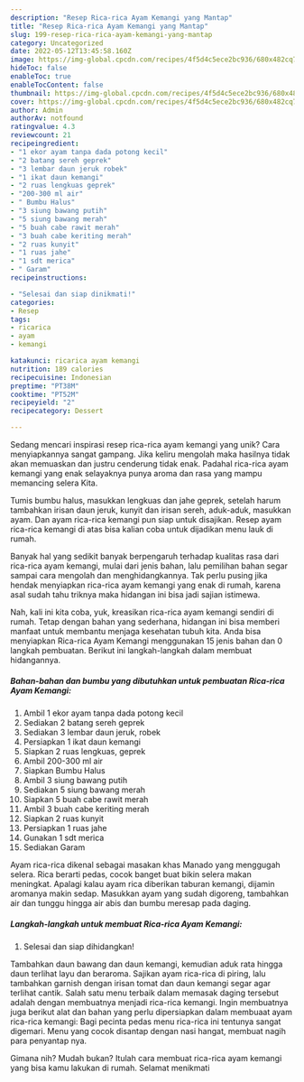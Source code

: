 ```yaml
---
description: "Resep Rica-rica Ayam Kemangi yang Mantap"
title: "Resep Rica-rica Ayam Kemangi yang Mantap"
slug: 199-resep-rica-rica-ayam-kemangi-yang-mantap
category: Uncategorized
date: 2022-05-12T13:45:58.160Z
image: https://img-global.cpcdn.com/recipes/4f5d4c5ece2bc936/680x482cq70/rica-rica-ayam-kemangi-foto-resep-utama.jpg
hideToc: false
enableToc: true
enableTocContent: false
thumbnail: https://img-global.cpcdn.com/recipes/4f5d4c5ece2bc936/680x482cq70/rica-rica-ayam-kemangi-foto-resep-utama.jpg
cover: https://img-global.cpcdn.com/recipes/4f5d4c5ece2bc936/680x482cq70/rica-rica-ayam-kemangi-foto-resep-utama.jpg
author: Admin
authorAv: notfound
ratingvalue: 4.3
reviewcount: 21
recipeingredient:
- "1 ekor ayam tanpa dada potong kecil"
- "2 batang sereh geprek"
- "3 lembar daun jeruk robek"
- "1 ikat daun kemangi"
- "2 ruas lengkuas geprek"
- "200-300 ml air"
- " Bumbu Halus"
- "3 siung bawang putih"
- "5 siung bawang merah"
- "5 buah cabe rawit merah"
- "3 buah cabe keriting merah"
- "2 ruas kunyit"
- "1 ruas jahe"
- "1 sdt merica"
- " Garam"
recipeinstructions:

- "Selesai dan siap dinikmati!"
categories:
- Resep
tags:
- ricarica
- ayam
- kemangi

katakunci: ricarica ayam kemangi 
nutrition: 189 calories
recipecuisine: Indonesian
preptime: "PT38M"
cooktime: "PT52M"
recipeyield: "2"
recipecategory: Dessert

---
```





Sedang mencari inspirasi resep rica-rica ayam kemangi yang unik? Cara menyiapkannya sangat gampang. Jika keliru mengolah maka hasilnya tidak akan memuaskan dan justru cenderung tidak enak. Padahal rica-rica ayam kemangi yang enak selayaknya punya aroma dan rasa yang mampu memancing selera Kita.





Tumis bumbu halus, masukkan lengkuas dan jahe geprek, setelah harum tambahkan irisan daun jeruk, kunyit dan irisan sereh, aduk-aduk, masukkan ayam. Dan ayam rica-rica kemangi pun siap untuk disajikan. Resep ayam rica-rica kemangi di atas bisa kalian coba untuk dijadikan menu lauk di rumah.

Banyak hal yang sedikit banyak berpengaruh terhadap kualitas rasa dari rica-rica ayam kemangi, mulai dari jenis bahan, lalu pemilihan bahan segar sampai cara mengolah dan menghidangkannya. Tak perlu pusing jika hendak menyiapkan rica-rica ayam kemangi yang enak di rumah, karena asal sudah tahu triknya maka hidangan ini bisa jadi sajian istimewa.






Nah, kali ini kita coba, yuk, kreasikan rica-rica ayam kemangi sendiri di rumah. Tetap dengan bahan yang sederhana, hidangan ini bisa memberi manfaat untuk membantu menjaga kesehatan tubuh kita. Anda bisa menyiapkan Rica-rica Ayam Kemangi menggunakan 15 jenis bahan dan 0 langkah pembuatan. Berikut ini langkah-langkah dalam membuat hidangannya.

<!--inarticleads1-->

##### Bahan-bahan dan bumbu yang dibutuhkan untuk pembuatan Rica-rica Ayam Kemangi:

1. Ambil 1 ekor ayam tanpa dada potong kecil
1. Sediakan 2 batang sereh geprek
1. Sediakan 3 lembar daun jeruk, robek
1. Persiapkan 1 ikat daun kemangi
1. Siapkan 2 ruas lengkuas, geprek
1. Ambil 200-300 ml air
1. Siapkan  Bumbu Halus
1. Ambil 3 siung bawang putih
1. Sediakan 5 siung bawang merah
1. Siapkan 5 buah cabe rawit merah
1. Ambil 3 buah cabe keriting merah
1. Siapkan 2 ruas kunyit
1. Persiapkan 1 ruas jahe
1. Gunakan 1 sdt merica
1. Sediakan  Garam


Ayam rica-rica dikenal sebagai masakan khas Manado yang menggugah selera. Rica berarti pedas, cocok banget buat bikin selera makan meningkat. Apalagi kalau ayam rica diberikan taburan kemangi, dijamin aromanya makin sedap. Masukkan ayam yang sudah digoreng, tambahkan air dan tunggu hingga air abis dan bumbu meresap pada daging. 

<!--inarticleads2-->

##### Langkah-langkah untuk membuat Rica-rica Ayam Kemangi:


1. Selesai dan siap dihidangkan!

Tambahkan daun bawang dan daun kemangi, kemudian aduk rata hingga daun terlihat layu dan beraroma. Sajikan ayam rica-rica di piring, lalu tambahkan garnish dengan irisan tomat dan daun kemangi segar agar terlihat cantik. Salah satu menu terbaik dalam memasak daging tersebut adalah dengan membuatnya menjadi rica-rica kemangi. Ingin membuatnya juga berikut alat dan bahan yang perlu dipersiapkan dalam membuaat ayam rica-rica kemangi: Bagi pecinta pedas menu rica-rica ini tentunya sangat digemari. Menu yang cocok disantap dengan nasi hangat, membuat nagih para penyantap nya. 

Gimana nih? Mudah bukan? Itulah cara membuat rica-rica ayam kemangi yang bisa kamu lakukan di rumah. Selamat menikmati
